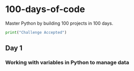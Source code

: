 # 100-days-of-code

Master Python by building 100 projects in 100 days.

```python
print("Challenge Accepted")
```
## Day 1
### Working with variables in Python to manage data


